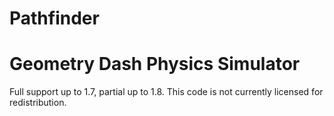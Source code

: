 # Pathfinder
# Geometry Dash Physics Simulator

Full support up to 1.7, partial up to 1.8. This code is not currently licensed for redistribution. 
